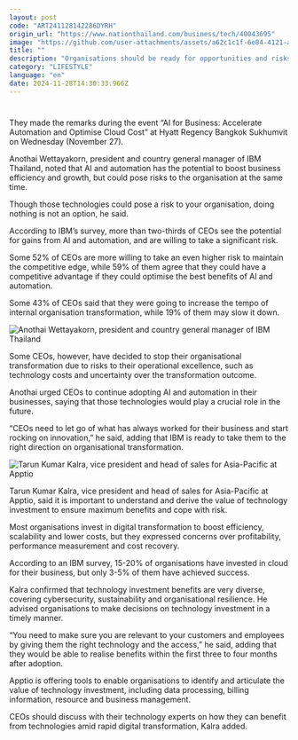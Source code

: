 ```yaml
---
layout: post
code: "ART241128142286DYRH"
origin_url: "https://www.nationthailand.com/business/tech/40043695"
image: "https://github.com/user-attachments/assets/a62c1c1f-6e84-4121-a132-4cdc2c6601a9"
title: ""
description: "Organisations should be ready for opportunities and risks from artificial intelligence (AI), automation and cloud in order to gain maximum benefits from them, executives from tech company IBM Thailand and its subsidiary Apptio, said recently."
category: "LIFESTYLE"
language: "en"
date: 2024-11-28T14:30:33.966Z
---
```


# 









They made the remarks during the event “AI for Business: Accelerate Automation and Optimise Cloud Cost” at Hyatt Regency Bangkok Sukhumvit on Wednesday (November 27).

Anothai Wettayakorn, president and country general manager of IBM Thailand, noted that AI and automation has the potential to boost business efficiency and growth, but could pose risks to the organisation at the same time.

Though those technologies could pose a risk to your organisation, doing nothing is not an option, he said.

According to IBM’s survey, more than two-thirds of CEOs see the potential for gains from AI and automation, and are willing to take a significant risk.

Some 52% of CEOs are more willing to take an even higher risk to maintain the competitive edge, while 59% of them agree that they could have a competitive advantage if they could optimise the best benefits of AI and automation.

Some 43% of CEOs said that they were going to increase the tempo of internal organisation transformation, while 19% of them may slow it down.

  ![Anothai Wettayakorn, president and country general manager of IBM Thailand](https://github.com/user-attachments/assets/18347339-55ba-46cf-9299-1ed6fb286aca)

Some CEOs, however, have decided to stop their organisational transformation due to risks to their operational excellence, such as technology costs and uncertainty over the transformation outcome.

Anothai urged CEOs to continue adopting AI and automation in their businesses, saying that those technologies would play a crucial role in the future.

“CEOs need to let go of what has always worked for their business and start rocking on innovation,” he said, adding that IBM is ready to take them to the right direction on organisational transformation.

  ![Tarun Kumar Kalra, vice president and head of sales for Asia-Pacific at Apptio](https://github.com/user-attachments/assets/173e4ce5-a2d8-421b-ac42-843b1a8987d2)

Tarun Kumar Kalra, vice president and head of sales for Asia-Pacific at Apptio, said it is important to understand and derive the value of technology investment to ensure maximum benefits and cope with risk.

Most organisations invest in digital transformation to boost efficiency, scalability and lower costs, but they expressed concerns over profitability, performance measurement and cost recovery.

According to an IBM survey, 15-20% of organisations have invested in cloud for their business, but only 3-5% of them have achieved success.

Kalra confirmed that technology investment benefits are very diverse, covering cybersecurity, sustainability and organisational resilience. He advised organisations to make decisions on technology investment in a timely manner.

“You need to make sure you are relevant to your customers and employees by giving them the right technology and the access,” he said, adding that they would be able to realise benefits within the first three to four months after adoption.

Apptio is offering tools to enable organisations to identify and articulate the value of technology investment, including data processing, billing information, resource and business management.

CEOs should discuss with their technology experts on how they can benefit from technologies amid rapid digital transformation, Kalra added.

